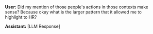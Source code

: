 **User:**
Did my mention of those people's actions in those contexts make sense? Because okay what is the larger pattern that it allowed me to highlight to HR?

**Assistant:**
[LLM Response]

